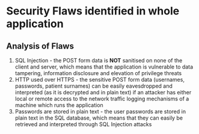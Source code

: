 # Security Flaws identified in whole application

## Analysis of Flaws
1. SQL Injection - the POST form data is **NOT** sanitised on none of the client and server, which means that the application is vulnerable to data tampering, information disclosure and elevation of privilege threats
2. HTTP used over HTTPS - the sensitive POST form data (usernames, passwords, patient surnames) can be easily eavesdropped and interpreted (as it is decrypted and in plain text) if an attacker has either local or remote access to the network traffic logging mechanisms of a machine which runs the application
3. Passwords are stored in plain text - the user passwords are stored in plain text in the SQL database, which means that they can easily be retrieved and interpreted through SQL Injection attacks
